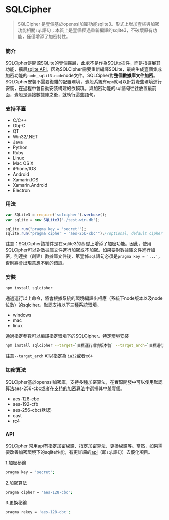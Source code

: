 # SQLCipher
> SQLCipher 是壹個基於openssl加密功能sqlite3。形式上增加壹些與加密功能相關`sql`語句；本質上是壹個經過重新編譯的sqlite3，不破壞原有功能，僅僅增添了加密特性。

### 簡介
SQLCipher是開源SQLite的壹個擴展，此處不是作為SQLite插件，而是指擴展其功能，擴展[sqlite API](https://github.com/mapbox/node-sqlite3/wiki/API)，因為SQLCipher需要重新編譯SQLite，最終生成壹個集成加密功能的`node_sqlit3.node`node文件。SQLCipher對**整個數據庫文件加密**。SQLCipher安裝不需要復雜的配置環境，壹般系統有`npm`就可以針對壹些環境進行安裝，在過程中會自動安裝構建的依賴項。與加密功能的sql語句往往放置最前面，壹般是連接數據庫之後，就執行這些語句。

### 支持平臺
 * C/C++
 * Obj-C
 * QT
 * Win32/.NET
 * Java
 * Python
 * Ruby
 * Linux
 * Mac OS X
 * iPhone/IOS
 * Android
 * Xamarin.IOS
 * Xamarin.Android
 * Electron



### 用法

```javascript
var SQLite3 = require('sqlcipher').verbose();
var sqlite = new SQLite3('./test-win.db');

sqlite.run("pragma key = 'secret'");
sqlite.run("pragma cipher = 'aes-256-cbc'");//optional, default cipher be eqaul to 'aes-256-cbc'
```
註意：SQLCipher該插件是在sqlite3的基礎上增添了加密功能。因此，使用SQLCipher可以對數據庫文件進行加密或不加密。如果要對數據庫文件進行加密，則連接（創建）數據庫文件後，第壹條`sql`語句必須是`pragma key = '...'`，否則將會出現意想不到的錯誤。

### 安裝
```bash
npm install sqlcipher
```
通過運行以上命令，將會根據系統的環境編譯出相應（系統下node版本以及node位數）的sqlciher。默認支持以下三種系統環境。

- windows
- mac
- linux

通過指定參數可以編譯指定環境下的SQLCipher。[特定環境安裝](https://github.com/zhouchangsheng/sqlcipher/wiki/%E5%AE%89%E8%A3%85)
```bash
npm install sqlcipher --target=`目標運行環境版本號` --target_arch=`目標運行環境位數` --dist-url=`目標運行環境下載地址` --runtime=`目標運行環境`
```
註意`--target_arch` 可以指定為 `ia32`或者`x64`

### 加密算法
SQLCipher基於openssl加密庫，支持多種加密算法，在實際開發中可以使用默認算法aes-256-cbc或者在[支持的加密算法](https://github.com/zhouchangsheng/sqlcipher/wiki/%E5%8A%A0%E5%AF%86%E7%AE%97%E6%B3%95)中選擇其中某壹個。
* aes-128-cbc
* aes-192-cfb
* aes-256-cbc(默認)
* cast
* rc4

### API
SQLCipher 常用api有指定加密秘鑰、指定加密算法、更換秘鑰等。當然，如果需要改善加密環境下的sqlite性能，有更詳細的[api](https://www.zetetic.net/sqlcipher/sqlcipher-api/)（即`sql`語句）去優化項目。

1.加密秘鑰
```bash
pragma key = 'secret';
```

2.加密算法

```bash
pragma cipher = 'aes-128-cbc';
```

3.更換秘鑰

```bash
pragma rekey = 'aes-128-cbc';
```


